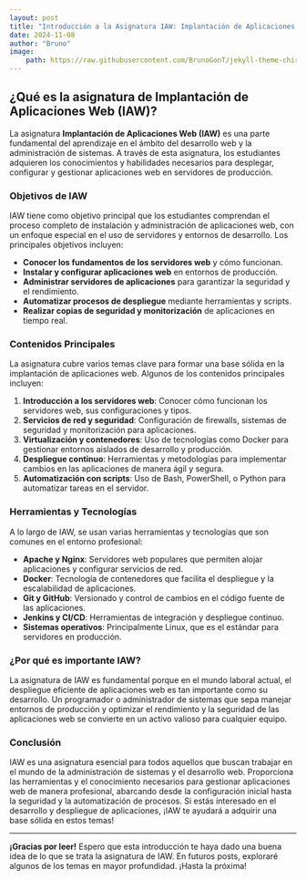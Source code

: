 ```yaml
---
layout: post
title: "Introducción a la Asignatura IAW: Implantación de Aplicaciones Web"
date: 2024-11-08
author: "Bruno"
image: 
    path: https://raw.githubusercontent.com/BrunoGonT/jekyll-theme-chirpy/refs/heads/master/assets/img/DSC_0039.png
---
```


## ¿Qué es la asignatura de Implantación de Aplicaciones Web (IAW)?

La asignatura **Implantación de Aplicaciones Web (IAW)** es una parte fundamental del aprendizaje en el ámbito del desarrollo web y la administración de sistemas. A través de esta asignatura, los estudiantes adquieren los conocimientos y habilidades necesarios para desplegar, configurar y gestionar aplicaciones web en servidores de producción.

### Objetivos de IAW

IAW tiene como objetivo principal que los estudiantes comprendan el proceso completo de instalación y administración de aplicaciones web, con un enfoque especial en el uso de servidores y entornos de desarrollo. Los principales objetivos incluyen:

- **Conocer los fundamentos de los servidores web** y cómo funcionan.
- **Instalar y configurar aplicaciones web** en entornos de producción.
- **Administrar servidores de aplicaciones** para garantizar la seguridad y el rendimiento.
- **Automatizar procesos de despliegue** mediante herramientas y scripts.
- **Realizar copias de seguridad y monitorización** de aplicaciones en tiempo real.

### Contenidos Principales

La asignatura cubre varios temas clave para formar una base sólida en la implantación de aplicaciones web. Algunos de los contenidos principales incluyen:

1. **Introducción a los servidores web**: Conocer cómo funcionan los servidores web, sus configuraciones y tipos.
2. **Servicios de red y seguridad**: Configuración de firewalls, sistemas de seguridad y monitorización para aplicaciones.
3. **Virtualización y contenedores**: Uso de tecnologías como Docker para gestionar entornos aislados de desarrollo y producción.
4. **Despliegue continuo**: Herramientas y metodologías para implementar cambios en las aplicaciones de manera ágil y segura.
5. **Automatización con scripts**: Uso de Bash, PowerShell, o Python para automatizar tareas en el servidor.

### Herramientas y Tecnologías

A lo largo de IAW, se usan varias herramientas y tecnologías que son comunes en el entorno profesional:

- **Apache y Nginx**: Servidores web populares que permiten alojar aplicaciones y configurar servicios de red.
- **Docker**: Tecnología de contenedores que facilita el despliegue y la escalabilidad de aplicaciones.
- **Git y GitHub**: Versionado y control de cambios en el código fuente de las aplicaciones.
- **Jenkins y CI/CD**: Herramientas de integración y despliegue continuo.
- **Sistemas operativos**: Principalmente Linux, que es el estándar para servidores en producción.

### ¿Por qué es importante IAW?

La asignatura de IAW es fundamental porque en el mundo laboral actual, el despliegue eficiente de aplicaciones web es tan importante como su desarrollo. Un programador o administrador de sistemas que sepa manejar entornos de producción y optimizar el rendimiento y la seguridad de las aplicaciones web se convierte en un activo valioso para cualquier equipo.

### Conclusión

IAW es una asignatura esencial para todos aquellos que buscan trabajar en el mundo de la administración de sistemas y el desarrollo web. Proporciona las herramientas y el conocimiento necesarios para gestionar aplicaciones web de manera profesional, abarcando desde la configuración inicial hasta la seguridad y la automatización de procesos. Si estás interesado en el desarrollo y despliegue de aplicaciones, ¡IAW te ayudará a adquirir una base sólida en estos temas!

---

**¡Gracias por leer!** Espero que esta introducción te haya dado una buena idea de lo que se trata la asignatura de IAW. En futuros posts, exploraré algunos de los temas en mayor profundidad. ¡Hasta la próxima!
